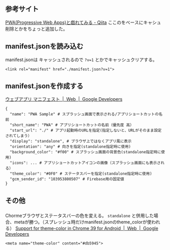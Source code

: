 ## 参考サイト
[PWA(Progressive Web Apps)と戯れてみる - Qiita](https://qiita.com/j16a/items/d3f7f7c3bb283bb20f23#indexhtml)
ここのをベースにキャシュ削除とかをちょっと追加した。

## manifest.jsonを読み込む
manifest.jsonは キャッシュされるので `?v=1` とかでキャッシュクリアする。

```
<link rel="manifest" href="./manifest.json?v=1">
```

## manifest.jsonを作成する

[ウェブアプリ マニフェスト  |  Web  |  Google Developers](https://developers.google.com/web/fundamentals/web-app-manifest/?hl=ja)

```
{
  "name": "PWA Sample" # スプラッシュ画面で表示される/アプリショートカットの名前
  "short_name": "PWA" # アプリショートカットの名前（優先度 高）
  "start_url": "./" # アプリ起動時のURLを指定(指定しないと、URLがそのまま設定されてしまう）
  "display": "standalone", # ブラウザ上ではなくアプリ風に表示
  "orientation": "any" # 向きを指定(standalone指定時に使用)
  "background_color": "#f00" # スプラッシュ画面の背景色(standalone指定時に使用)
  "icons": ... # アプリショートカットアイコンの画像（スプラッシュ画面にも表示される）
  "theme_color": "#0F0" # ステータスバーを指定(standalone指定時に使用)
  "gcm_sender_id": "103953800507" # Firebase用の固定値
}

```


## その他
### <meta name="theme-color" content="#db5945">
Chormeブラウザとステータスバーの色を変える。
`standalone` と併用した場合、metaが勝つ。（スプレッシュ時だけmanifest.jsonのtheme_colorが使われる）
[Support for theme-color in Chrome 39 for Android  |  Web  |  Google Developers](https://developers.google.com/web/updates/2014/11/Support-for-theme-color-in-Chrome-39-for-Android)

```
<meta name="theme-color" content="#db5945">
```
